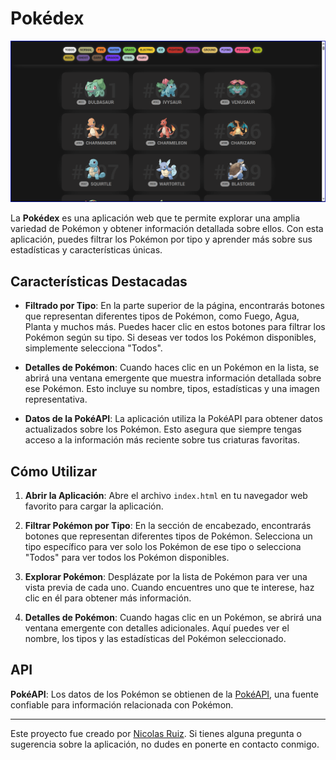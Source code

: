 # Pokédex

![Captura de Pantalla](Img/Captura_de_pantalla.png)

La **Pokédex** es una aplicación web que te permite explorar una amplia variedad de Pokémon y obtener información detallada sobre ellos. Con esta aplicación, puedes filtrar los Pokémon por tipo y aprender más sobre sus estadísticas y características únicas. 

## Características Destacadas

* **Filtrado por Tipo**: En la parte superior de la página, encontrarás botones que representan diferentes tipos de Pokémon, como Fuego, Agua, Planta y muchos más. Puedes hacer clic en estos botones para filtrar los Pokémon según su tipo. Si deseas ver todos los Pokémon disponibles, simplemente selecciona "Todos".
  
* **Detalles de Pokémon**: Cuando haces clic en un Pokémon en la lista, se abrirá una ventana emergente que muestra información detallada sobre ese Pokémon. Esto incluye su nombre, tipos, estadísticas y una imagen representativa.
  
* **Datos de la PokéAPI**: La aplicación utiliza la PokéAPI para obtener datos actualizados sobre los Pokémon. Esto asegura que siempre tengas acceso a la información más reciente sobre tus criaturas favoritas.
  

## Cómo Utilizar

1. **Abrir la Aplicación**: Abre el archivo `index.html` en tu navegador web favorito para cargar la aplicación.
  
2. **Filtrar Pokémon por Tipo**: En la sección de encabezado, encontrarás botones que representan diferentes tipos de Pokémon. Selecciona un tipo específico para ver solo los Pokémon de ese tipo o selecciona "Todos" para ver todos los Pokémon disponibles.
  
3. **Explorar Pokémon**: Desplázate por la lista de Pokémon para ver una vista previa de cada uno. Cuando encuentres uno que te interese, haz clic en él para obtener más información.
  
4. **Detalles de Pokémon**: Cuando hagas clic en un Pokémon, se abrirá una ventana emergente con detalles adicionales. Aquí puedes ver el nombre, los tipos y las estadísticas del Pokémon seleccionado.
  

## API

 **PokéAPI**: Los datos de los Pokémon se obtienen de la [PokéAPI](https://pokeapi.co/), una fuente confiable para información relacionada con Pokémon.

***

Este proyecto fue creado por [Nicolas Ruiz](https://github.com/RCNicolas). Si tienes alguna pregunta o sugerencia sobre la aplicación, no dudes en ponerte en contacto conmigo.